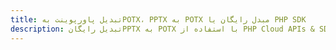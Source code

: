 ---title: تبدیل پاورپوینت بهPOTX، PPTX به POTX مبدل رایگان یا PHP SDKdescription: تبدیل رایگانPPTX به POTX با استفاده از PHP Cloud APIs & SDK. همچنین اسناد Microsoft PowerPoint را در Cloud ایجاد، ویرایش و رندر کنید.---